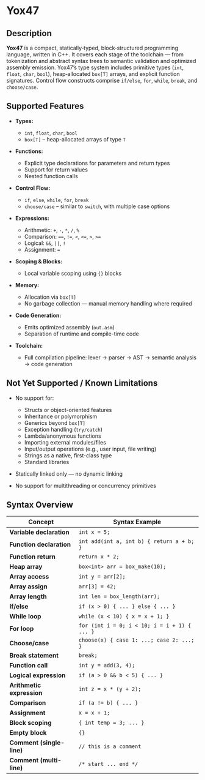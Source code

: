 # **Yox47**

## **Description**

**Yox47** is a compact, statically‑typed, block‑structured programming language, written  in C++. It covers each stage of the toolchain — from tokenization and abstract syntax trees to semantic validation and optimized assembly emission. Yox47’s type system includes primitive types (`int`, `float`, `char`, `bool`), heap‑allocated `box[T]` arrays, and explicit function signatures. Control flow constructs comprise `if/else`, `for`, `while`, `break`, and `choose/case`.

## Supported Features

- **Types:**
  - `int`, `float`, `char`, `bool`
  - `box[T]` – heap-allocated arrays of type `T`

- **Functions:**
  - Explicit type declarations for parameters and return types
  - Support for return values
  - Nested function calls

- **Control Flow:**
  - `if`, `else`, `while`, `for`, `break`
  - `choose/case` – similar to `switch`, with multiple case options

- **Expressions:**
  - Arithmetic: `+`, `-`, `*`, `/`, `%`
  - Comparison: `==`, `!=`, `<`, `<=`, `>`, `>=`
  - Logical: `&&`, `||`, `!`
  - Assignment: `=`

- **Scoping & Blocks:**
  - Local variable scoping using `{}` blocks

- **Memory:**
  - Allocation via `box[T]`
  - No garbage collection — manual memory handling where required

- **Code Generation:**
  - Emits optimized assembly (`out.asm`)
  - Separation of runtime and compile-time code

- **Toolchain:**
  - Full compilation pipeline: lexer → parser → AST → semantic analysis → code generation

## Not Yet Supported / Known Limitations

- No support for:
  - Structs or object-oriented features
  - Inheritance or polymorphism
  - Generics beyond `box[T]`
  - Exception handling (`try/catch`)
  - Lambda/anonymous functions
  - Importing external modules/files
  - Input/output operations (e.g., user input, file writing)
  - Strings as a native, first-class type
  - Standard libraries

- Statically linked only — no dynamic linking
- No support for multithreading or concurrency primitives

## Syntax Overview

| Concept                   | Syntax Example                                      |
|---------------------------|------------------------------------------------------|
| **Variable declaration**  | `int x = 5;`                                         |
| **Function declaration**  | `int add(int a, int b) { return a + b; }`           |
| **Function return**       | `return x * 2;`                                      |
| **Heap array**            | `box<int> arr = box_make(10);`                      |
| **Array access**          | `int y = arr[2];`                                    |
| **Array assign**          | `arr[3] = 42;`                                       |
| **Array length**          | `int len = box_length(arr);`                        |
| **If/else**               | `if (x > 0) { ... } else { ... }`                   |
| **While loop**            | `while (x < 10) { x = x + 1; }`                     |
| **For loop**              | `for (int i = 0; i < 10; i = i + 1) { ... }`        |
| **Choose/case**           | `choose(x) { case 1: ...; case 2: ...; }`           |
| **Break statement**       | `break;`                                             |
| **Function call**         | `int y = add(3, 4);`                                |
| **Logical expression**    | `if (a > 0 && b < 5) { ... }`                       |
| **Arithmetic expression** | `int z = x * (y + 2);`                              |
| **Comparison**            | `if (a != b) { ... }`                               |
| **Assignment**            | `x = x + 1;`                                        |
| **Block scoping**         | `{ int temp = 3; ... }`                             |
| **Empty block**           | `{}`                                                |
| **Comment (single-line)** | `// this is a comment`                              |
| **Comment (multi-line)**  | `/* start ... end */`                               |
